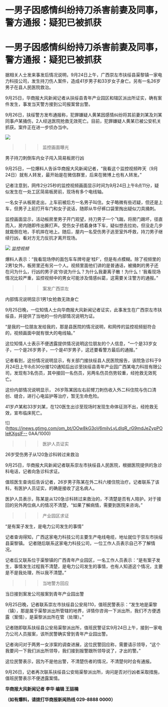 # 一男子因感情纠纷持刀杀害前妻及同事，警方通报：疑犯已被抓获

# 一男子因感情纠纷持刀杀害前妻及同事，警方通报：疑犯已被抓获

据相关人士发来事发后情况说明，9月24日上午，广西崇左市扶绥县渠黎镇一家电力科技公司，发生持刀伤人案件，造成41岁男子和33岁女子身亡。另有一名26岁男子在县人民医院救治。

9月25日，华商报大风新闻记者从扶绥县青年产业园区和辖区派出所证实，确有案件发生，事发当天警方接到公司报案曾出警。

9月26日，扶绥警方发布通报称，犯罪嫌疑人黄某因感情纠纷将其前妻刘某及刘某同事卢某捅伤，2人经送医院抢救无效死亡。目前，犯罪嫌疑人黄某已被公安机关抓获。案件正在进一步侦办当中。

![](https://inews.gtimg.com/om_bt/OorIFPEdZCuaAESoqKUG7NKSiaiuiTHfvHYza-a3tM32gAA/1000)

>>>监控画面曝光

男子持刀刺倒车内女子闯入简易板房行凶

9月25日，一位爆料人告诉华商报大风新闻记者，“我看这个监控视频昨天（9月24日）就有人转发，最开始是在微信群里，后来在微博上也有人转发。”

记者注意到，网传2分25秒的监控视频画面显示时间为9月24日上午8点11分，疑似发生在一处工区简易板房前，现场有多个电线轴。

一名女子从板房走出，上车前被后方一名男子叫住。女子略微有些迟疑，但还是上车，但男子上前打开车门和女子说话，随即从牛仔裤口袋里掏出疑似刀具捅刺。

监控画面显示，活动板房里男子开门观望，持刀男子一个飞踹，将房门踢坏，径直而入，房内随即传出撕打声。受伤女子捂着身体下车，疑似想去拉劝，但没走几步就栽倒在地，手机摔在地上。随后，屋内一名受伤男子逃至室外呼救，持刀男子继续行凶，看对方无力反抗才离开现场。

![](https://inews.gtimg.com/om_bt/OjBGWMfVEuDOD5kpSNPxcGLVaWBsXKBZ252zZ22xeI5FQAA/1000)
_监控视频_

爆料人表示：“我看现场停的面包车车牌号是‘桂F’，但是有点模糊。除了视频里的2男1女外，板房里还有另一个人。视频里面他们讲的是普通话，被捅刺的男子还在问为什么，行凶的男子说‘你说为什么？为什么我妻离子散！为什么！’我看现场情况比较严重，监控视频中的男女可能涉及情感纠葛，这需要关注警方的通报。”

>>>案发广西崇左

内部情况说明显示1男1女抢救无效身亡

9月25日晚，一位知情人士向华商报大风新闻记者证实，此事发生在广西崇左市扶绥县，并提供了当地的一份内部情况说明为证。

“是我的一位朋友发给我的，那是县医院的情况说明，和网传的监控视频挺符合的，视频画面中就有很大的电线轴。”

这位知情人士表示不便透露提供情况说明这位朋友的个人信息，“一个是33岁女子，一个是26岁男子，一个是41岁男子，这还要看警方最后的通报。”

记者看到，这份情况说明显示，有关部门接扶绥县人民医院报告，该院急诊科于9月24日上午8点30分接120通知后出诊至扶绥县青年产业园广西某电力科技有限公司，发现有3名伤员，其中接回一名伤员，另两名伤员伤势较重，经抢救无效死亡。

这份内部情况说明显示， 26岁陈某因左右前臂刀刺伤收入外二科住院与伤口清创、缝合，进行心电监护等治疗，暂无生命危险。

41岁卢某和33岁刘某，在120医生出诊至现场时发现生命体征测不出，经抢救无效，宣布临床死亡。

![](https://inews.gtimg.com/om_bt/OOw8kG3oV6miIvLyLdIqR_rG9mdJeZypPOleKXgslF--
0AA/1000)

>>>医护人员证实

26岁受伤男子从120急诊科转过来救治

9月25日，华商报大风新闻记者联系崇左市扶绥县人民医院，根据医院提供的急诊科电话，记者向急诊科求证。

值班医生查询后告诉记者，26岁男子陈某在外二科六楼住院治疗。记者联系了该科，有医护人员证实，的确是接收了这名病人。

医护人员表示，陈某是从120急诊科转过来救治的，不清楚是否有人陪护。对于接回的另外两位病人的情况不清楚，“如果了解病情，需要到医院来咨询。”

>>>产业园区求证

“是有案子发生，是电力公司发生的事情”

记者查询得知，广西这家电力科技公司主要生产电线电缆，地址就位于崇左市扶绥县渠黎镇。 记者随后联系这家电力科技公司，一位工作人员表示自己不了解情况。

记者后又联系位于渠黎镇的广西青年产业园区，一名工作人员表示：“是有案子发生，事情发生过程我不清楚，是电力公司发生的事情，也有人知道这个情况，主要是不是我处理，所以我不清楚。”

>>>当地警方回应

当日接到案发公司报案到青年产业园出警

9月25日晚，记者联系崇左市扶绥县公安局110，值班民警表示：“发生地是渠黎（镇），那是属于渠黎派出所管辖的地界，详情你咨询一下派出所，我们不方便透露（案情），是渠黎派出所在管（处理）。”

记者随即联系扶绥县公安局渠黎派出所，值班民警证实9月24日上午，接到一家电力公司人员报案，该所民警确实曾到青年产业园出警。

记者询问对于两男一女涉案的调查进展，这位民警回应称，需要请示领导，“这个我要问一下我们派出所领导，我们接到报警跟所领导说了，才出的警。”

这位民警表示，因为不是他出警，不清楚伤者的情况，不清楚何时会有通报。

9月26日，记者再次联系扶绥县公安局渠黎派出所，询问是否对行凶者采取措施，值班民警表示不便透露案情。

**华商报大风新闻记者 李华 编辑 王喆楠**

**（如有爆料，请拨打华商报新闻热线 029-8888 0000）**

